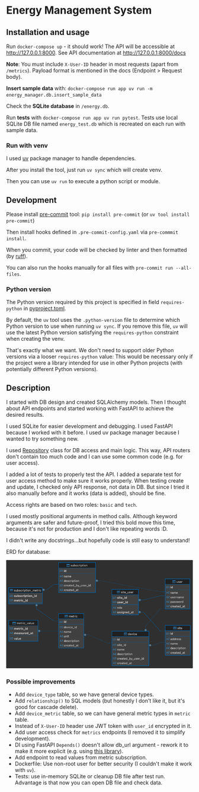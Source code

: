 # Energy Management System

## Installation and usage

Run `docker-compose up` - it should work! The API will be accessible at http://127.0.0.1:8000. See API documentation at http://127.0.0.1:8000/docs 

**Note**: You must include `X-User-ID` header in most requests (apart from `/metrics`). Payload format is mentioned in the docs (Endpoint > Request body).

**Insert sample data** with: `docker-compose run app uv run -m energy_manager.db.insert_sample_data`

Check the **SQLite database** in `/energy.db`.

Run **tests** with `docker-compose run app uv run pytest`. Tests use local SQLite DB file named `energy_test.db` which is recreated on each run with sample data.

### Run with venv

I used [uv](https://docs.astral.sh/uv/) package manager to handle dependencies.

After you install the tool, just run `uv sync` which will create venv.

Then you can use `uv run` to execute a python script or module.

## Development

Please install [pre-commit](https://pre-commit.com/) tool: `pip install pre-commit` (or `uv tool install pre-commit`)

Then install hooks defined in `.pre-commit-config.yaml` via `pre-commmit install`.

When you commit, your code will be checked by linter and then formatted (by [ruff](https://docs.astral.sh/ruff/)).

You can also run the hooks manually for all files with `pre-commit run --all-files`. 

### Python version

The Python version required by this project is specified in field `requires-python` in [pyproject.toml](./pyproject.toml).

By default, the `uv` tool uses the `.python-version` file to determine which Python version to use when running `uv sync`.  If you remove this file, `uv` will use the latest Python version satisfying the `requires-python` constraint when creating the venv.

That's exactly what we want. We don't need to support older Python versions via a looser `requires-python` value: This would be necessary only if the project were a library intended for use in other Python projects (with potentially different Python versions).

## Description

I started with DB design and created SQLAlchemy models. Then I thought about API endpoints and started working with FastAPI to achieve the desired results.

I used SQLite for easier development and debugging. I used FastAPI because I worked with it before. I used uv package manager because I wanted to try something new.

I used [Repository](./energy_manager/db/repositories.py) class for DB access and main logic. This way, API routers don't contain too much code and I can use some common code (e.g. for user access).

I added a lot of tests to properly test the API. I added a separate test for user access method to make sure it works properly. When testing create and update, I checked only API response, not data in DB. But since I tried it also manually before and it works (data is added), should be fine.

Access rights are based on two roles: `basic` and `tech`.

I used mostly positional arguments in method calls. Although keyword arguments are safer and future-proof, I tried this bold move this time, because it's not for production and I don't like repeating words :D.

I didn't write any docstrings...but hopefully code is still easy to understand!

ERD for database:

![ERD](./erd.png)

### Possible improvements
* Add `device_type` table, so we have general device types.
* Add `relationship()` to SQL models (but honestly I don't like it, but it's good for cascade delete).
* Add `device_metric` table, so we can have general metric types in `metric` table.
* Instead of `X-User-ID` header use JWT token with `user_id` encrypted in it.
* Add user access check for `metrics` endpoints (I removed it to simplify development).
* DI using FastAPI `Depends()` doesn't allow db_url argument - rework it to make it more explicit (e.g. using [this library](https://python-dependency-injector.ets-labs.org/)).
* Add endpoint to read values from metric subscription.
* Dockerfile: Use non-root user for better security (I couldn't make it work with `uv`).
* Tests: use in-memory SQLite or cleanup DB file after test run. Advantage is that now you can open DB file and check data.
